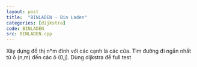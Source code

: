 ```yaml
---
layout: post
title:  "BINLADEN - Bin Laden"
categories: [dijkstra]
code: BINLADEN
src: BINLADEN.cpp
---
```


Xây dựng đồ thị n*m đỉnh với các cạnh là các cửa. Tìm đường đi ngắn nhất từ ô (n,m) đến các ô (0,j). Dùng dijkstra để full test
